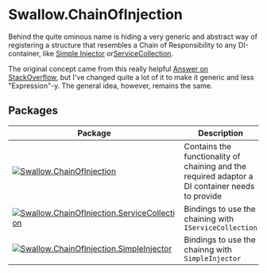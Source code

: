# Swallow.ChainOfInjection

Behind the quite ominous name is hiding a very generic and abstract way of registering a structure that resembles a Chain of Responsibility to any
DI-container, like [Simple Injector](https://simpleinjector.org/) or[ServiceCollection](https://docs.microsoft.com/dotnet/api/microsoft.extensions.dependencyinjection.iservicecollection?view=dotnet-plat-ext-3.1).

The original concept came from this really helpful [Answer on StackOverflow](https://stackoverflow.com/a/55476379), but I've changed quite a lot of it
to make it generic and less "Expression"-y. The general idea, however, remains the same.

## Packages

| Package                                                                                                                                                                                                                                                                                | Description                                                                                     |
|----------------------------------------------------------------------------------------------------------------------------------------------------------------------------------------------------------------------------------------------------------------------------------------|-------------------------------------------------------------------------------------------------|
| [![Swallow.ChainOfInjection](https://img.shields.io/nuget/v/Swallow.ChainOfInjection?style=for-the-badge&logo=nuget&label=Swallow.ChainOfInjection)](https://www.nuget.org/packages/Swallow.ChainOfInjection/)                                                                         | Contains the functionality of chaining and the required adaptor a DI container needs to provide |
| [![Swallow.ChainOfInjection.ServiceCollection](https://img.shields.io/nuget/v/Swallow.ChainOfInjection.ServiceCollection?style=for-the-badge&logo=nuget&label=Swallow.ChainOfInjection.ServiceCollection)](https://www.nuget.org/packages/Swallow.ChainOfInjection.ServiceCollection/) | Bindings to use the chaining with `IServiceCollection`                                          |
| [![Swallow.ChainOfInjection.SimpleInjector](https://img.shields.io/nuget/v/Swallow.ChainOfInjection.SimpleInjector?style=for-the-badge&logo=nuget&label=Swallow.ChainOfInjection.SimpleInjector)](https://www.nuget.org/packages/Swallow.ChainOfInjection.SimpleInjector/)             | Bindings to use the chainng with `SimpleInjector`                                               |
